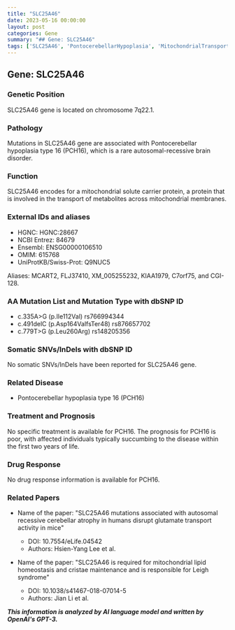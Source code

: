 ```yaml
---
title: "SLC25A46"
date: 2023-05-16 00:00:00
layout: post
categories: Gene
summary: "## Gene: SLC25A46"
tags: ['SLC25A46', 'PontocerebellarHypoplasia', 'MitochondrialTransporter', 'GeneticMutation', 'NeurologicalDisorder', 'Prognosis', 'Treatment', 'Research']
---
```


## Gene: SLC25A46

### Genetic Position
SLC25A46 gene is located on chromosome 7q22.1.

### Pathology
Mutations in SLC25A46 gene are associated with Pontocerebellar hypoplasia type 16 (PCH16), which is a rare autosomal-recessive brain disorder. 

### Function
SLC25A46 encodes for a mitochondrial solute carrier protein, a protein that is involved in the transport of metabolites across mitochondrial membranes. 

### External IDs and aliases 
- HGNC: HGNC:28667 
- NCBI Entrez: 84679
- Ensembl: ENSG00000106510
- OMIM: 615768
- UniProtKB/Swiss-Prot: Q9NUC5

Aliases: MCART2, FLJ37410, XM_005255232, KIAA1979, C7orf75, and CGI-128.

### AA Mutation List and Mutation Type with dbSNP ID
- c.335A>G (p.Ile112Val) rs766994344
- c.491delC (p.Asp164ValfsTer48) rs876657702
- c.779T>G (p.Leu260Arg) rs148205356

### Somatic SNVs/InDels with dbSNP ID
No somatic SNVs/InDels have been reported for SLC25A46 gene.

### Related Disease
- Pontocerebellar hypoplasia type 16 (PCH16)

### Treatment and Prognosis
No specific treatment is available for PCH16. The prognosis for PCH16 is poor, with affected individuals typically succumbing to the disease within the first two years of life.

### Drug Response
No drug response information is available for PCH16.

### Related Papers
- Name of the paper: "SLC25A46 mutations associated with autosomal recessive cerebellar atrophy in humans disrupt glutamate transport activity in mice"
  - DOI: 10.7554/eLife.04542
  - Authors: Hsien-Yang Lee et al.

- Name of the paper: "SLC25A46 is required for mitochondrial lipid homeostasis and cristae maintenance and is responsible for Leigh syndrome"
  - DOI: 10.1038/s41467-018-07014-5
  - Authors: Jian Li et al.

**_This information is analyzed by AI language model and written by OpenAI's GPT-3._**
